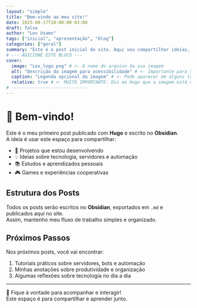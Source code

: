 ```yaml
---
layout: "simple"
title: "Bem-vindo ao meu site!"
date: 2025-08-17T10:00:00-03:00
draft: false
author: "Lex Usamn"
tags: ["inicial", "apresentação", "blog"]
categories: ["geral"]
summary: "Este é o post inicial do site. Aqui vou compartilhar ideias, projetos e aprendizados."
# --- ADICIONE ESTE BLOCO ---
cover:
  image: "Lex_logo.png" # <- O nome do arquivo da sua imagem
  alt: "Descrição da imagem para acessibilidade" # <- Importante para SEO e acessibilidade
  caption: "Legenda opcional da imagem" # <- Pode aparecer em alguns lugares
  relative: true # <- MUITO IMPORTANTE: Diz ao Hugo que a imagem está na mesma pasta do post
# -----------------------------
---
```





# 👋 Bem-vindo!



Este é o meu primeiro post publicado com **Hugo** e escrito no **Obsidian**.  
A ideia é usar este espaço para compartilhar:

- 🚀 Projetos que estou desenvolvendo  
- 💡 Ideias sobre tecnologia, servidores e automação  
- 📚 Estudos e aprendizados pessoais  
- 🎮 Games e experiências cooperativas  

## Estrutura dos Posts

Todos os posts serão escritos no **Obsidian**, exportados em `.md` e publicados aqui no site.  
Assim, mantenho meu fluxo de trabalho simples e organizado.

## Próximos Passos

Nos próximos posts, você vai encontrar:

1. Tutoriais práticos sobre servidores, bots e automação  
2. Minhas anotações sobre produtividade e organização  
3. Algumas reflexões sobre tecnologia no dia a dia  

---

🔗 Fique à vontade para acompanhar e interagir!  
Este espaço é para compartilhar e aprender junto.  

